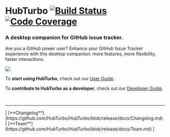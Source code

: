 # HubTurbo [![Build Status](https://img.shields.io/travis/HubTurbo/HubTurbo.svg?style=flat)](https://travis-ci.org/HubTurbo/HubTurbo) [![Code Coverage](https://img.shields.io/coveralls/HubTurbo/HubTurbo.svg?style=flat)](https://coveralls.io/r/HubTurbo/HubTurbo)

### A desktop companion for GitHub issue tracker.

Are you a GitHub power user? Enhance your GitHub Issue Tracker experience with this desktop companion: more features, more flexibility, faster interactions. 

![](https://github.com/HubTurbo/HubTurbo/blob/release/docs/images/getting-started/1.png?raw=true)

To **start using HubTurbo**, check out our [User Guide](https://github.com/HubTurbo/HubTurbo/blob/release/docs/UserGuide.md).

To **contribute to HubTurbo as a developer**, check out our [Developer Guide](docs/DeveloperGuide.md).

<br>
<hr>
| [**Changelog**](https://github.com/HubTurbo/HubTurbo/blob/release/docs/Changelog.md) | [**Team**](https://github.com/HubTurbo/HubTurbo/blob/release/docs/Team.md) | 
